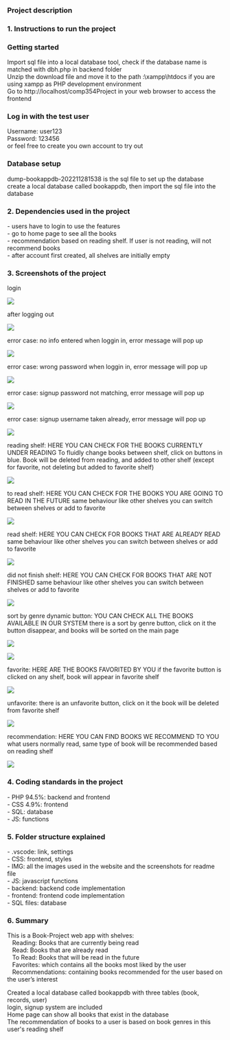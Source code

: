 <h3>Project description</h3>


<h3>1. Instructions to run the project</h3>
<h3>Getting started</h3>
Import sql file into a local database tool, check if the database name is matched with dbh.php in backend folder <br>
Unzip the download file and move it to the path :\xampp\htdocs if you are using xampp as PHP development environment <br>
Go to http://localhost/comp354Project in your web browser to access the frontend

<h3>Log in with the test user</h3>
Username: user123 <br>
Password: 123456 <br>
or feel free to create you own account to try out

<h3>Database setup</h3>
dump-bookappdb-202211281538 is the sql file to set up the database <br>
create a local database called bookappdb, then import the sql file into the database <br>

<h3>2. Dependencies used in the project</h3>
- users have to login to use the features<br>
- go to home page to see all the books<br>
- recommendation based on reading shelf. If user is not reading, will not recommend books<br>
- after account first created, all shelves are initially empty<br>

<h3>3. Screenshots of the project</h3>

login

![](https://github.com/itshisher/comp354Project/blob/main/IMG/login.jpg?raw=true)

after logging out

![](https://github.com/itshisher/comp354Project/blob/main/IMG/logout.jpg?raw=true)

error case: no info entered when loggin in, error message will pop up

![](https://github.com/itshisher/comp354Project/blob/main/IMG/login_blank.jpg?raw=true)

error case: wrong password when loggin in, error message will pop up

![](https://github.com/itshisher/comp354Project/blob/main/IMG/login_wrong_password.jpg?raw=true)

error case: signup password not matching, error message will pop up

![](https://github.com/itshisher/comp354Project/blob/main/IMG/signup_wrong_password.jpg?raw=true)

error case: signup username taken already, error message will pop up

![](https://github.com/itshisher/comp354Project/blob/main/IMG/signup_duplicate_username.jpg?raw=true)

 reading shelf: HERE YOU CAN CHECK FOR THE BOOKS CURRENTLY UNDER READING To fluidly change books between shelf, click on buttons in blue. Book will be deleted from reading, and added to other shelf (except for favorite, not deleting but added to favorite shelf)

![](https://github.com/itshisher/comp354Project/blob/main/IMG/reading.jpg?raw=true)

to read shelf: HERE YOU CAN CHECK FOR THE BOOKS YOU ARE GOING TO READ IN THE FUTURE same behaviour like other shelves you can switch between shelves or add to favorite

![](https://github.com/itshisher/comp354Project/blob/main/IMG/to_read.jpg?raw=true)

read shelf: HERE YOU CAN CHECK FOR BOOKS THAT ARE ALREADY READ same behaviour like other shelves you can switch between shelves or add to favorite

![](https://github.com/itshisher/comp354Project/blob/main/IMG/read.jpg?raw=true)

did not finish shelf: HERE YOU CAN CHECK FOR BOOKS THAT ARE NOT FINISHED same behaviour like other shelves you can switch between shelves or add to favorite

![](https://github.com/itshisher/comp354Project/blob/main/IMG/not_finish.jpg?raw=true)

sort by genre dynamic button: YOU CAN CHECK ALL THE BOOKS AVAILABLE IN OUR SYSTEM there is a sort by genre button, click on it the button disappear, and books will be sorted on the main page

![](https://github.com/itshisher/comp354Project/blob/main/IMG/login.jpg?raw=true)

![](https://github.com/itshisher/comp354Project/blob/main/IMG/sort_by_genre.jpg?raw=true)

favorite: HERE ARE THE BOOKS FAVORITED BY YOU if the favorite button is clicked on any shelf, book will appear in favorite shelf

![](https://github.com/itshisher/comp354Project/blob/main/IMG/favorite.jpg?raw=true)

unfavorite: there is an unfavorite button, click on it the book will be deleted from favorite shelf

![](https://github.com/itshisher/comp354Project/blob/main/IMG/Unfavorite.jpg?raw=true)

recommendation: HERE YOU CAN FIND BOOKS WE RECOMMEND TO YOU what users normally read, same type of book will be recommended based on reading shelf

![](https://github.com/itshisher/comp354Project/blob/main/IMG/recommendation.jpg?raw=true)

<h3>4. Coding standards in the project</h3>
- PHP 94.5%: backend and frontend<br>
- CSS 4.9%: frontend<br>
- SQL: database<br>
- JS: functions<br>

<h3>5. Folder structure explained</h3>
- .vscode: link, settings<br>
- CSS: frontend, styles<br>
- IMG: all the images used in the website and the screenshots for readme file<br>
- JS: javascript functions<br>
- backend: backend code implementation<br>
- frontend: frontend code implementation<br>
- SQL files: database<br>

<h3>6. Summary</h3>
This is a Book-Project web app with shelves:<br>
&nbsp;&nbsp;&nbsp;Reading: Books that are currently being read<br>
&nbsp;&nbsp;&nbsp;Read: Books that are already read<br>
&nbsp;&nbsp;&nbsp;To Read: Books that will be read in the future<br>
&nbsp;&nbsp;&nbsp;Favorites: which contains all the books most liked by the user<br>
&nbsp;&nbsp;&nbsp;Recommendations: containing books recommended for the user
based on the user’s interest<br>

Created a local database called bookappdb with three tables (book, records, user)<br>
login, signup system are included<br>
Home page can show all books that exist in the database<br>
The recommendation of books to a user is based on book genres in this user's reading shelf<br>
